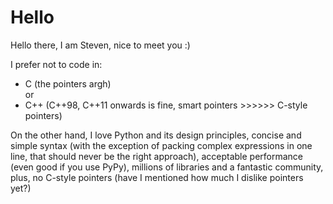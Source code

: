 # Hello
Hello there, I am Steven, nice to meet you :)

I prefer not to code in:
* C (the pointers argh) 
<br>or 
* C++ (C++98, C++11 onwards is fine, smart pointers >>>>>> C-style pointers)

On the other hand, I love Python and its design principles, concise and simple syntax (with the exception of packing complex expressions in one line, that should never be the right approach), acceptable performance (even good if you use PyPy), millions of libraries and a fantastic community, plus, no C-style pointers (have I mentioned how much I dislike pointers yet?)

<br>
